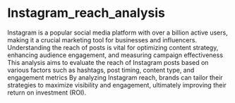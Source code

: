# Instagram_reach_analysis
Instagram is a popular social media platform with over a billion active users, making it a crucial marketing tool for businesses and influencers.
Understanding the reach of posts is vital for optimizing content strategy, enhancing audience engagement, and measuring campaign effectiveness
This analysis aims to evaluate the reach of Instagram posts based on various factors such as hashtags, post timing, content type, and engagement metrics
By analyzing Instagram reach, brands can tailor their strategies to maximize visibility and engagement, ultimately improving their return on investment (ROI).
